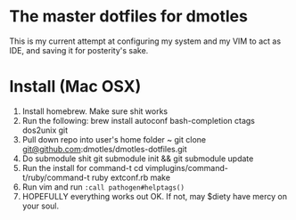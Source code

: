 # The master dotfiles for dmotles
This is my current attempt at configuring my system and my VIM to act as IDE, and saving it for posterity's sake.

# Install (Mac OSX)
1. Install homebrew. Make sure shit works
2. Run the following:
    brew install autoconf bash-completion ctags dos2unix git
3. Pull down repo into user's home folder ~
    git clone git@github.com:dmotles/dmotles-dotfiles.git
4. Do submodule shit
    git submodule init && git submodule update
5. Run the install for command-t
    cd vimplugins/command-t/ruby/command-t
    ruby extconf.rb
    make
6. Run vim and run `:call pathogen#helptags()`
7. HOPEFULLY everything works out OK. If not, may $diety have mercy on your soul.
